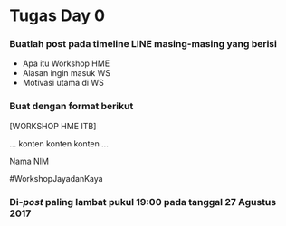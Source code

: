 # Tugas Day 0

### Buatlah post pada timeline LINE masing-masing yang berisi
* Apa itu Workshop HME
* Alasan ingin masuk WS
* Motivasi utama di WS

### Buat dengan format berikut

[WORKSHOP HME ITB]

...
konten
konten
konten
...

Nama
NIM

#WorkshopJayadanKaya

### Di-*post* paling lambat pukul 19:00 pada tanggal 27 Agustus 2017
